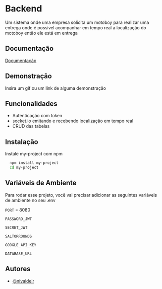 # Backend

Um sistema onde uma empresa solicita um motoboy para realizar uma entrega onde é possivel acompanhar em tempo real a localização do motoboy então ele está em entrega

## Documentação

[Documentação](https://documenter.getpostman.com/view/19267220/2s93sjVUp3)

## Demonstração

Insira um gif ou um link de alguma demonstração

## Funcionalidades

-   Autenticação com token
-   socket.io emitando e recebendo localização em tempo real
-   CRUD das tabelas

## Instalação

Instale my-project com npm

```bash
  npm install my-project
  cd my-project
```

## Variáveis de Ambiente

Para rodar esse projeto, você vai precisar adicionar as seguintes variáveis de ambiente no seu .env

`PORT` = 8080

`PASSWORD_JWT`

`SECRET_JWT`

`SALTORROUNDS`

`GOOGLE_API_KEY`

`DATABASE_URL`

## Autores

-   [@nivaldeir](https://www.github.com/nivaldeir)
